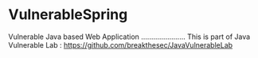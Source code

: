 # VulnerableSpring
Vulnerable Java based Web Application
......................
This is part of Java Vulnerable Lab :
https://github.com/breakthesec/JavaVulnerableLab

